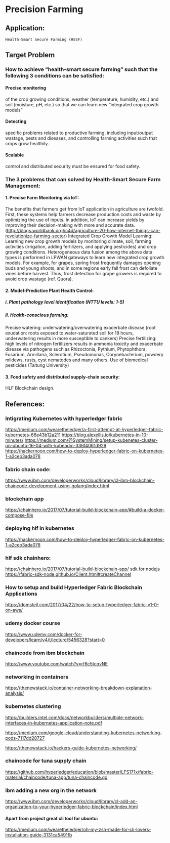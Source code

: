 
# Precision Farming

## Application:
	Health-Smart Secure Farming (HSSF)
## Target Problem
### How to achieve “health-smart secure farming” such that the following 3 conditions can be satisfied:

#### Precise monitoring 
of the crop growing conditions, weather (temperature, humidity, etc.) and soil (moisture, pH, etc.) so that we can learn new “integrated crop growth models”

#### Detecting
 specific problems related to productive farming, including input/output wastage, pests and diseases, and controlling farming activities such that crops grow healthily.

#### Scalable 
control and distributed security must be ensured for food safety.


### The 3 problems that can solved by Health-Smart Secure Farm Management:

#### 1. Precise Farm Monitoring via IoT: 
The benefits that farmers get from IoT application in agriculture are twofold. First, these systems help farmers decrease production costs and waste by optimizing the use of inputs. In addition, IoT can increase yields by improving their decision-making with more and accurate data. (http://blogs.worldbank.org/ic4d/agriculture-20-how-internet-things-can-revolutionize-farming-sector)
Integrated Crop Growth Model Learning: Learning new crop growth models by monitoring climate, soil, farming activities (irrigation, adding fertilizers, and applying pesticides) and crop growing conditions. Heterogeneous data fusion among the above data types is performed in LPWAN gateways to learn new integrated crop growth models. For example, for grapes, spring frost frequently damages opening buds and young shoots, and in some regions early fall frost can defoliate vines before harvest. Thus, frost detection for grape growers is required to avoid crop wastage (ref. Quora).
#### 2. Model-Predictive Plant Health Control:

##### i. Plant pathology level identification (NTTU levels: 1-5)
##### ii. Health-conscious farming:
Precise watering: underwatering/overwatering exacerbate disease (root exudation: roots exposed to water-saturated soil for 18 hours, underwatering results in more susceptible to cankers)
Precise fertilizing: high levels of nitrogen fertilizers results in ammonia toxicity and exacerbate disease via pathogens such as Rhizoctonia, Pythium, Phytophthora, Fusarium, Armillaria, Sclerotium, Pseudomonas, Corynebacterium, powdery mildews, rusts, cyst nematodes and many others.
Use of biomedical pesticides (Taitung University)

#### 3. Food safety and distributed supply-chain security: 
HLF Blockchain design.




## References:

### Intigrating Kubernetes with hyperledger fabric
https://medium.com/wearetheledger/a-first-attempt-at-hyperledger-fabric-kubernetes-66e43b12a211
https://blog.alexellis.io/kubernetes-in-10-minutes/
https://medium.com/@SystemMining/setup-kubenetes-cluster-on-ubuntu-16-04-with-kubeadm-336f4061d929
https://hackernoon.com/how-to-deploy-hyperledger-fabric-on-kubernetes-1-a2ceb3ada078

### fabric chain code:
https://www.ibm.com/developerworks/cloud/library/cl-ibm-blockchain-chaincode-development-using-golang/index.html

### blockchain app
https://chainhero.io/2017/07/tutorial-build-blockchain-app/#build-a-docker-compose-file


### deploying hlf in kubernetes
https://hackernoon.com/how-to-deploy-hyperledger-fabric-on-kubernetes-1-a2ceb3ada078

### hlf sdk chainhero:
https://chainhero.io/2017/07/tutorial-build-blockchain-app/
        sdk for nodejs
          https://fabric-sdk-node.github.io/Client.html#createChannel

### How to setup and build Hyperledger Fabric Blockchain Applications
https://domsteil.com/2017/04/22/how-to-setup-hyperledger-fabric-v1-0-on-aws/

### udemy docker course
https://www.udemy.com/docker-for-developers/learn/v4/t/lecture/5456328?start=0

### chaincode from ibm blockchain
https://www.youtube.com/watch?v=rf6c5tcqvNE

### networking in containers
https://thenewstack.io/container-networking-breakdown-explanation-analysis/

### kubernetes clustering
https://builders.intel.com/docs/networkbuilders/multiple-network-interfaces-in-kubernetes-application-note.pdf

https://medium.com/google-cloud/understanding-kubernetes-networking-pods-7117dd28727

https://thenewstack.io/hackers-guide-kubernetes-networking/

### chaincode for tuna supply chain
https://github.com/hyperledger/education/blob/master/LFS171x/fabric-material/chaincode/tuna-app/tuna-chaincode.go


### ibm adding a new org in the network
https://www.ibm.com/developerworks/cloud/library/cl-add-an-organization-to-your-hyperledger-fabric-blockchain/index.html


#### Apart from project great cli tool for ubuntu:
https://medium.com/wearetheledger/oh-my-zsh-made-for-cli-lovers-installation-guide-3131ca5491fb


